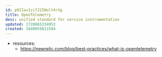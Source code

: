 ```yaml
---
id: p9IIav1zi7J2IWult4rXg
title: OpenTelemetry
desc: unified standard for service instrumentation
updated: 1728865334953
created: 1640059811584
---
```




- resources:  
  - https://newrelic.com/blog/best-practices/what-is-opentelemetry
